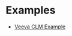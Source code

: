 # Examples

* [Veeva CLM Example](https://github.com/devopsgroup-io/veeva/tree/master/examples/clm)

